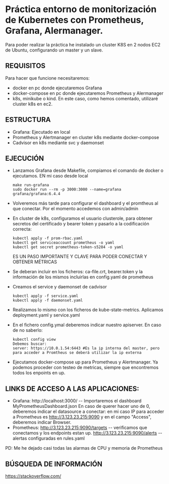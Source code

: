 # Práctica entorno de monitorización de Kubernetes con Prometheus, Grafana, Alermanager.

Para poder realizar la práctica he instalado un cluster K8S en 2 nodos EC2 de Ubuntu, configurando un master y un slave.


## REQUISITOS

Para hacer que funcione necesitaremos:

  - docker en pc donde ejecutaremos Grafana
  - docker-compose en pc donde ejecutaremos Prometheus y Alermanager
  - k8s, minikube o kind. En este caso, como hemos comentado, utilizaré cluster k8s en ec2.

## ESTRUCTURA


  - Grafana: Ejecutado en local
  - Prometheus y Alertmanager en cluster k8s mediante docker-compose
  - Cadvisor en k8s mediante svc y daemonset

## EJECUCIÓN

  - Lanzamos Grafana desde Makefile, compiamos el comando de docker o ejecutamos. EN mi caso desde local
    ```
    make run-grafana
    sudo docker run --rm -p 3000:3000 --name=grafana grafana/grafana:6.4.4
    ```
  - Volveremos más tarde para configurar el dashboard y el promtheus al que conectar. Por el momento accedemos con admin/admin
  - En cluster de k8s, configuramos el usuario clusterole, para obtener secretos del certificado y bearer token y pasarlo a la codificación correcta:
    ```
    kubectl apply -f prom-rbac.yaml
    kubectl get serviceaccount prometheus -o yaml
    kubectl get secret prometheus-token-s5284 -o yaml
    ```
    ES UN PASO IMPORTANTE Y CLAVE PARA PODER CONECTAR Y OBTENER MÉTRICAS
  - Se deberan incluir en los ficheros: ca-file.crt, bearer.token y la información de los mismos incluirlas en config.yaml de prometheus
  - Creamos el service y daemonset de cadvisor
    ```
    kubectl apply -f service.yaml 
    kubectl apply -f daemonset.yaml
    ```
  - Realizamos lo mismo con los ficheros de kube-state-metrics. Aplicamos deployment.yaml y service.yaml
  - En el fichero config.ymal deberemos indicar nuestro apiserver. En caso de no saberlo:
  
    ```
    kubectl config view
    Debemos buscar: 
    server: https://10.0.1.54:6443 #Es la ip interna del master, pero para acceder a Promtheus se deberá utilizar la ip externa
    ```
  - Ejecutamos docker-compose up para Prometheus y Alertmanager. Ya podemos proceder con testeo de metricas, siempre que encontremos todos los enpoints en up.


## LINKS DE ACCESO A LAS APLICACIONES:

  - Grafana:    http://localhost:3000/ -- Importaremos el dashboard MyPrometheusDashboard.json
                En caso de querer hacer uno de 0, deberemos indicar el datasource a conectar: en mi caso IP para acceder a Prometheus es 
                http://3.123.23.215:9090 y en el campo "Access", deberemos indicar Browser.
  - Prometheus: http://3.123.23.215:9090/targets -- verificamos que conectamos y los endpoints estan up.
                http://3.123.23.215:9090/alerts -- alertas configuradas en rules.yaml

  PD: Me he dejado casi todas las alarmas de CPU y memoria de Prometheus

## BÚSQUEDA DE INFORMACIÓN
  
   https://stackoverflow.com/

